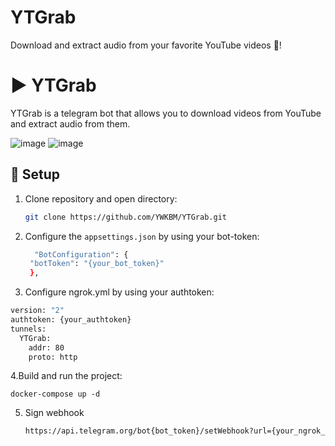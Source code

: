 # YTGrab
Download and extract audio from your favorite YouTube videos 🚀!

▶️ YTGrab
===============

YTGrab is a telegram bot that allows you to download videos from YouTube and extract audio from them.

![image](https://github.com/YWKBM/YTGrab/assets/89938515/873c7834-2430-414d-b050-70df8b316d3e) ![image](https://github.com/YWKBM/YTGrab/assets/89938515/d5f7dff0-0cf9-4a8e-b8cf-f8f39dd59c43)



## 🚀 Setup

1. Clone repository and open directory:
   ```sh
   git clone https://github.com/YWKBM/YTGrab.git
2. Configure the `appsettings.json` by using your bot-token:
   
   ```sh
     "BotConfiguration": {
    "botToken": "{your_bot_token}"
    },
3. Configure ngrok.yml by using your authtoken:
```sh
version: "2"
authtoken: {your_authtoken}
tunnels:
  YTGrab:
    addr: 80
    proto: http
```
4.Build and run the project:

    docker-compose up -d

    
5. Sign webhook
   ```sh
   https://api.telegram.org/bot{bot_token}/setWebhook?url={your_ngrok_tunnel_url}
   ```
